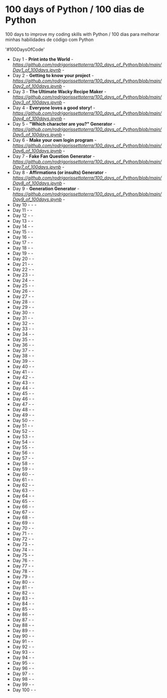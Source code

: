 # 100 days of Python / 100 dias de Python
100 days to improve my coding skills with Python / 100 dias para melhorar minhas habilidades de código com Python

'#100DaysOfCode'
<ul>
 	<li>Day 1 - <strong>Print into the World</strong> - <span style="text-decoration: underline;"><a href="https://github.com/rodrigorissettoterra/100_days_of_Python/blob/main/Day1_of_100days.ipynb" target="_blank" rel="nofollow noopener noreferrer"><em>https://github.com/rodrigorissettoterra/100_days_of_Python/blob/main/Day1_of_100days.ipynb</em></a></span> - <a href="" rel="nofollow noopener noreferrer"><span style="text-decoration: underline;"><em></em></span></a></li>
 	<li>Day 2 - <strong>Getting to know your project</strong> - <a href="https://github.com/rodrigorissettoterra/100_days_of_Python/blob/main/Day2_of_100days.ipynb" target="_blank" rel="nofollow noopener noreferrer"><span style="text-decoration: underline;"><em>https://github.com/rodrigorissettoterra/100_days_of_Python/blob/main/Day2_of_100days.ipynb</em></span></a> - <a href="" rel="nofollow noopener noreferrer"><span style="text-decoration: underline;"><em></em></span></a></li>
 	<li>Day 3 - <strong>The Ultimate Wacky Recipe Maker</strong> - <a href="https://github.com/rodrigorissettoterra/100_days_of_Python/blob/main/Day3_of_100days.ipynb" target="_blank" rel="nofollow noopener noreferrer"><span style="text-decoration: underline;"><em>https://github.com/rodrigorissettoterra/100_days_of_Python/blob/main/Day3_of_100days.ipynb</em></span></a> - <a href="" rel="nofollow noopener noreferrer"><span style="text-decoration: underline;"><em></em></span></a></li>
 	<li>Day 4 - <strong>Everyone loves a good story!</strong> - <a href="https://github.com/rodrigorissettoterra/100_days_of_Python/blob/main/Day4_of_100days.ipynb" rel="nofollow noopener noreferrer"><span style="text-decoration: underline;"><em>https://github.com/rodrigorissettoterra/100_days_of_Python/blob/main/Day4_of_100days.ipynb</em></span></a> - <a href="" rel="nofollow noopener noreferrer"><span style="text-decoration: underline;"><em></em></span></a></li>
 	<li>Day 5 - <strong>"Which character are you?" Generator</strong> - <a href="https://github.com/rodrigorissettoterra/100_days_of_Python/blob/main/Day5_of_100days.ipynb" rel="nofollow noopener noreferrer"><span style="text-decoration: underline;"><em>https://github.com/rodrigorissettoterra/100_days_of_Python/blob/main/Day5_of_100days.ipynb</em></span></a> - <a href="" rel="nofollow noopener noreferrer"><span style="text-decoration: underline;"><em></em></span></a></li>
 	<li>Day 6 - <strong>Make your own login program</strong> - <a href="https://github.com/rodrigorissettoterra/100_days_of_Python/blob/main/Day6_of_100days.ipynb" rel="nofollow noopener noreferrer"><span style="text-decoration: underline;"><em>https://github.com/rodrigorissettoterra/100_days_of_Python/blob/main/Day6_of_100days.ipynb</em></span></a> - <a href="" rel="nofollow noopener noreferrer"><span style="text-decoration: underline;"><em></em></span></a></li>
 	<li>Day 7 - <strong>Fake Fan Question Generator</strong> - <a href="https://github.com/rodrigorissettoterra/100_days_of_Python/blob/main/Day7_of_100days.ipynb" rel="nofollow noopener noreferrer"><span style="text-decoration: underline;"><em>https://github.com/rodrigorissettoterra/100_days_of_Python/blob/main/Day7_of_100days.ipynb</em></span></a> - <a href="" rel="nofollow noopener noreferrer"><span style="text-decoration: underline;"><em></em></span></a></li>
 	<li>Day 8 - <strong>Affirmations (or insults) Generator</strong> - <a href="https://github.com/rodrigorissettoterra/100_days_of_Python/blob/main/Day8_of_100days.ipynb" rel="nofollow noopener noreferrer"><span style="text-decoration: underline;"><em>https://github.com/rodrigorissettoterra/100_days_of_Python/blob/main/Day8_of_100days.ipynb</em></span></a> - <a href="" rel="nofollow noopener noreferrer"><span style="text-decoration: underline;"><em></em></span></a></li>
 	<li>Day 9 - <strong>Generation Generator</strong> - <a href="https://github.com/rodrigorissettoterra/100_days_of_Python/blob/main/Day9_of_100days.ipynb" rel="nofollow noopener noreferrer"><span style="text-decoration: underline;"><em>https://github.com/rodrigorissettoterra/100_days_of_Python/blob/main/Day9_of_100days.ipynb</em></span></a> - <a href="" rel="nofollow noopener noreferrer"><span style="text-decoration: underline;"><em></em></span></a></li>
 	<li>Day 10 - - <a href="" rel="nofollow noopener noreferrer"><span style="text-decoration: underline;"><em></em></span></a> - <a href="" rel="nofollow noopener noreferrer"><span style="text-decoration: underline;"><em></em></span></a></li>
 	<li>Day 11 - - <a href="" rel="nofollow noopener noreferrer"><span style="text-decoration: underline;"><em></em></span></a></li>
 	<li>Day 12 - - <a href="" rel="nofollow noopener noreferrer"><span style="text-decoration: underline;"><em></em></span></a></li>
 	<li>Day 13 - - <a href="" rel="nofollow noopener noreferrer"><span style="text-decoration: underline;"><em></em></span></a></li>
 	<li>Day 14 - - <a href="" rel="nofollow noopener noreferrer"><span style="text-decoration: underline;"><em></em></span></a></li>
 	<li>Day 15 - - <a href="" rel="nofollow noopener noreferrer"><span style="text-decoration: underline;"><em></em></span></a></li>
 	<li>Day 16 - - <a href="" rel="nofollow noopener noreferrer"><span style="text-decoration: underline;"><em></em></span></a></li>
 	<li>Day 17 - - <a href="" rel="nofollow noopener noreferrer"><span style="text-decoration: underline;"><em></em></span></a></li>
 	<li>Day 18 - - <a href="" rel="nofollow noopener noreferrer"><span style="text-decoration: underline;"><em></em></span></a></li>
 	<li>Day 19 - - <a href="" rel="nofollow noopener noreferrer"><span style="text-decoration: underline;"><em></em></span></a></li>
 	<li>Day 20 - - <a href="" rel="nofollow noopener noreferrer"><span style="text-decoration: underline;"><em></em></span></a></li>
 	<li>Day 21 - - <a href="" rel="nofollow noopener noreferrer"><span style="text-decoration: underline;"><em></em></span></a></li>
 	<li>Day 22 - - <a href="" rel="nofollow noopener noreferrer"><span style="text-decoration: underline;"><em></em></span></a></li>
 	<li>Day 23 - - <a href="" rel="nofollow noopener noreferrer"><span style="text-decoration: underline;"><em></em></span></a></li>
 	<li>Day 24 - - <a href="" rel="nofollow noopener noreferrer"><span style="text-decoration: underline;"><em></em></span></a></li>
 	<li>Day 25 - - <a href="" rel="nofollow noopener noreferrer"><span style="text-decoration: underline;"><em></em></span></a></li>
 	<li>Day 26 - - <a href="" rel="nofollow noopener noreferrer"><span style="text-decoration: underline;"><em></em></span></a></li>
 	<li>Day 27 - - <a href="" rel="nofollow noopener noreferrer"><span style="text-decoration: underline;"><em></em></span></a></li>
 	<li>Day 28 - - <a href="" rel="nofollow noopener noreferrer"><span style="text-decoration: underline;"><em></em></span></a></li>
 	<li>Day 29 - - <a href="" rel="nofollow noopener noreferrer"><span style="text-decoration: underline;"><em></em></span></a></li>
 	<li>Day 30 - - <a href="" rel="nofollow noopener noreferrer"><span style="text-decoration: underline;"><em></em></span></a></li>
 	<li>Day 31 - - <a href="" rel="nofollow noopener noreferrer"><span style="text-decoration: underline;"><em></em></span></a></li>
 	<li>Day 32 - - <a href="" rel="nofollow noopener noreferrer"><span style="text-decoration: underline;"><em></em></span></a></li>
 	<li>Day 33 - - <a href="" rel="nofollow noopener noreferrer"><span style="text-decoration: underline;"><em></em></span></a></li>
 	<li>Day 34 - - <a href="" rel="nofollow noopener noreferrer"><span style="text-decoration: underline;"><em></em></span></a></li>
 	<li>Day 35 - - <a href="" rel="nofollow noopener noreferrer"><span style="text-decoration: underline;"><em></em></span></a></li>
 	<li>Day 36 - - <a href="" rel="nofollow noopener noreferrer"><span style="text-decoration: underline;"><em></em></span></a></li>
 	<li>Day 37 - - <a href="" rel="nofollow noopener noreferrer"><span style="text-decoration: underline;"><em></em></span></a></li>
 	<li>Day 38 - - <a href="" rel="nofollow noopener noreferrer"><span style="text-decoration: underline;"><em></em></span></a></li>
 	<li>Day 39 - - <a href="" rel="nofollow noopener noreferrer"><span style="text-decoration: underline;"><em></em></span></a></li>
 	<li>Day 40 - - <a href="" rel="nofollow noopener noreferrer"><span style="text-decoration: underline;"><em></em></span></a></li>
 	<li>Day 41 - - <a href="" rel="nofollow noopener noreferrer"><span style="text-decoration: underline;"><em></em></span></a></li>
 	<li>Day 42 - - <a href="" rel="nofollow noopener noreferrer"><span style="text-decoration: underline;"><em></em></span></a></li>
 	<li>Day 43 - - <a href="" rel="nofollow noopener noreferrer"><span style="text-decoration: underline;"><em></em></span></a></li>
 	<li>Day 44 - - <a href="" rel="nofollow noopener noreferrer"><span style="text-decoration: underline;"><em></em></span></a></li>
 	<li>Day 45 - - <a href="" rel="nofollow noopener noreferrer"><span style="text-decoration: underline;"><em></em></span></a></li>
 	<li>Day 46 - - <a href="" rel="nofollow noopener noreferrer"><span style="text-decoration: underline;"><em></em></span></a></li>
 	<li>Day 47 - - <a href="" rel="nofollow noopener noreferrer"><span style="text-decoration: underline;"><em></em></span></a></li>
 	<li>Day 48 - - <a href="" rel="nofollow noopener noreferrer"><span style="text-decoration: underline;"><em></em></span></a></li>
 	<li>Day 49 - - <a href="" rel="nofollow noopener noreferrer"><span style="text-decoration: underline;"><em></em></span></a></li>
 	<li>Day 50 - - <a href="" rel="nofollow noopener noreferrer"><span style="text-decoration: underline;"><em></em></span></a></li>
 	<li>Day 51 - - <a href="" rel="nofollow noopener noreferrer"><span style="text-decoration: underline;"><em></em></span></a></li>
 	<li>Day 52 - - <a href="" rel="nofollow noopener noreferrer"><span style="text-decoration: underline;"><em></em></span></a></li>
 	<li>Day 53 - - <a href="" rel="nofollow noopener noreferrer"><span style="text-decoration: underline;"><em></em></span></a></li>
 	<li>Day 54 - - <a href="" rel="nofollow noopener noreferrer"><span style="text-decoration: underline;"><em></em></span></a></li>
 	<li>Day 55 - - <a href="" rel="nofollow noopener noreferrer"><span style="text-decoration: underline;"><em></em></span></a></li>
 	<li>Day 56 - - <a href="" rel="nofollow noopener noreferrer"><span style="text-decoration: underline;"><em></em></span></a></li>
 	<li>Day 57 - - <a href="" rel="nofollow noopener noreferrer"><span style="text-decoration: underline;"><em></em></span></a></li>
 	<li>Day 58 - - <a href="" rel="nofollow noopener noreferrer"><span style="text-decoration: underline;"><em></em></span></a></li>
 	<li>Day 59 - - <a href="" rel="nofollow noopener noreferrer"><span style="text-decoration: underline;"><em></em></span></a></li>
 	<li>Day 60 - - <a href="" rel="nofollow noopener noreferrer"><span style="text-decoration: underline;"><em></em></span></a></li>
 	<li>Day 61 - - <a href="" rel="nofollow noopener noreferrer"><span style="text-decoration: underline;"><em></em></span></a></li>
 	<li>Day 62 - - <a href="" rel="nofollow noopener noreferrer"><span style="text-decoration: underline;"><em></em></span></a></li>
 	<li>Day 63 - - <a href="" rel="nofollow noopener noreferrer"><span style="text-decoration: underline;"><em></em></span></a></li>
 	<li>Day 64 - - <a href="" rel="nofollow noopener noreferrer"><span style="text-decoration: underline;"><em></em></span></a></li>
 	<li>Day 65 - - <a href="" rel="nofollow noopener noreferrer"><span style="text-decoration: underline;"><em></em></span></a></li>
 	<li>Day 66 - - <a href="" rel="nofollow noopener noreferrer"><span style="text-decoration: underline;"><em></em></span></a></li>
 	<li>Day 67 - - <a href="" rel="nofollow noopener noreferrer"><span style="text-decoration: underline;"><em></em></span></a></li>
 	<li>Day 68 - - <a href="" rel="nofollow noopener noreferrer"><span style="text-decoration: underline;"><em></em></span></a></li>
 	<li>Day 69 - - <a href="" rel="nofollow noopener noreferrer"><span style="text-decoration: underline;"><em></em></span></a></li>
 	<li>Day 70 - - <a href="" rel="nofollow noopener noreferrer"><span style="text-decoration: underline;"><em></em></span></a></li>
 	<li>Day 71 - - <a href="" rel="nofollow noopener noreferrer"><span style="text-decoration: underline;"><em></em></span></a></li>
 	<li>Day 72 - - <a href="" rel="nofollow noopener noreferrer"><span style="text-decoration: underline;"><em></em></span></a></li>
 	<li>Day 73 - - <a href="" rel="nofollow noopener noreferrer"><span style="text-decoration: underline;"><em></em></span></a></li>
 	<li>Day 74 - - <a href="" rel="nofollow noopener noreferrer"><span style="text-decoration: underline;"><em></em></span></a></li>
 	<li>Day 75 - - <a href="" rel="nofollow noopener noreferrer"><span style="text-decoration: underline;"><em></em></span></a></li>
 	<li>Day 76 - - <a href="" rel="nofollow noopener noreferrer"><span style="text-decoration: underline;"><em></em></span></a></li>
 	<li>Day 77 - - <a href="" rel="nofollow noopener noreferrer"><span style="text-decoration: underline;"><em></em></span></a></li>
 	<li>Day 78 - - <a href="" rel="nofollow noopener noreferrer"><span style="text-decoration: underline;"><em></em></span></a></li>
 	<li>Day 79 - - <a href="" rel="nofollow noopener noreferrer"><span style="text-decoration: underline;"><em></em></span></a></li>
 	<li>Day 80 - - <a href="" rel="nofollow noopener noreferrer"><span style="text-decoration: underline;"><em></em></span></a></li>
 	<li>Day 81 - - <a href="" rel="nofollow noopener noreferrer"><span style="text-decoration: underline;"><em></em></span></a></li>
 	<li>Day 82 - - <a href="" rel="nofollow noopener noreferrer"><span style="text-decoration: underline;"><em></em></span></a></li>
 	<li>Day 83 - - <a href="" rel="nofollow noopener noreferrer"><span style="text-decoration: underline;"><em></em></span></a></li>
 	<li>Day 84 - - <a href="" rel="nofollow noopener noreferrer"><span style="text-decoration: underline;"><em></em></span></a></li>
 	<li>Day 85 - - <a href="" rel="nofollow noopener noreferrer"><span style="text-decoration: underline;"><em></em></span></a></li>
 	<li>Day 86 - - <a href="" rel="nofollow noopener noreferrer"><span style="text-decoration: underline;"><em></em></span></a></li>
 	<li>Day 87 - - <a href="" rel="nofollow noopener noreferrer"><span style="text-decoration: underline;"><em></em></span></a></li>
 	<li>Day 88 - - <a href="" rel="nofollow noopener noreferrer"><span style="text-decoration: underline;"><em></em></span></a></li>
 	<li>Day 89 - - <a href="" rel="nofollow noopener noreferrer"><span style="text-decoration: underline;"><em></em></span></a></li>
 	<li>Day 90 - - <a href="" rel="nofollow noopener noreferrer"><span style="text-decoration: underline;"><em></em></span></a></li>
 	<li>Day 91 - - <a href="" rel="nofollow noopener noreferrer"><span style="text-decoration: underline;"><em></em></span></a></li>
 	<li>Day 92 - - <a href="" rel="nofollow noopener noreferrer"><span style="text-decoration: underline;"><em></em></span></a></li>
 	<li>Day 93 - - <a href="" rel="nofollow noopener noreferrer"><span style="text-decoration: underline;"><em></em></span></a></li>
 	<li>Day 94 - - <a href="" rel="nofollow noopener noreferrer"><span style="text-decoration: underline;"><em></em></span></a></li>
 	<li>Day 95 - - <a href="" rel="nofollow noopener noreferrer"><span style="text-decoration: underline;"><em></em></span></a></li>
 	<li>Day 96 - - <a href="" rel="nofollow noopener noreferrer"><span style="text-decoration: underline;"><em></em></span></a></li>
 	<li>Day 97 - - <a href="" rel="nofollow noopener noreferrer"><span style="text-decoration: underline;"><em></em></span></a></li>
 	<li>Day 98 - - <a href="" rel="nofollow noopener noreferrer"><span style="text-decoration: underline;"><em></em></span></a></li>
 	<li>Day 99 - - <a href="" rel="nofollow noopener noreferrer"><span style="text-decoration: underline;"><em></em></span></a></li>
 	<li>Day 100 - - <a href="" rel="nofollow noopener noreferrer"><span style="text-decoration: underline;"><em></em></span></a></li>
</ul>
